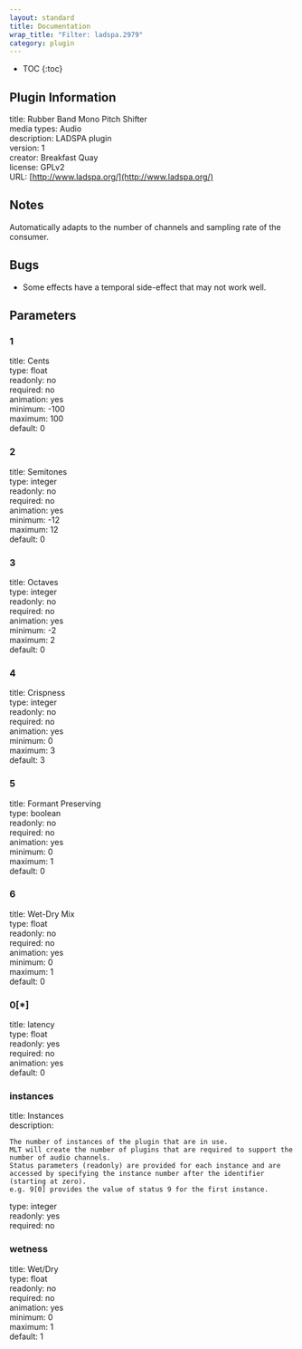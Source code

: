 ```yaml
---
layout: standard
title: Documentation
wrap_title: "Filter: ladspa.2979"
category: plugin
---
```

* TOC
{:toc}

## Plugin Information

title: Rubber Band Mono Pitch Shifter  
media types:
Audio  
description: LADSPA plugin  
version: 1  
creator: Breakfast Quay  
license: GPLv2  
URL: [http://www.ladspa.org/](http://www.ladspa.org/)  

## Notes

Automatically adapts to the number of channels and sampling rate of the consumer.

## Bugs

* Some effects have a temporal side-effect that may not work well.


## Parameters

### 1

title: Cents    
type: float  
readonly: no  
required: no  
animation: yes  
minimum: -100  
maximum: 100  
default: 0  

### 2

title: Semitones    
type: integer  
readonly: no  
required: no  
animation: yes  
minimum: -12  
maximum: 12  
default: 0  

### 3

title: Octaves    
type: integer  
readonly: no  
required: no  
animation: yes  
minimum: -2  
maximum: 2  
default: 0  

### 4

title: Crispness    
type: integer  
readonly: no  
required: no  
animation: yes  
minimum: 0  
maximum: 3  
default: 3  

### 5

title: Formant Preserving    
type: boolean  
readonly: no  
required: no  
animation: yes  
minimum: 0  
maximum: 1  
default: 0  

### 6

title: Wet-Dry Mix    
type: float  
readonly: no  
required: no  
animation: yes  
minimum: 0  
maximum: 1  
default: 0  

### 0[*]

title: latency    
type: float  
readonly: yes  
required: no  
animation: yes  
default: 0  

### instances

title: Instances    
description:
```
The number of instances of the plugin that are in use.
MLT will create the number of plugins that are required to support the number of audio channels.
Status parameters (readonly) are provided for each instance and are accessed by specifying the instance number after the identifier (starting at zero).
e.g. 9[0] provides the value of status 9 for the first instance.
```
type: integer  
readonly: yes  
required: no  

### wetness

title: Wet/Dry    
type: float  
readonly: no  
required: no  
animation: yes  
minimum: 0  
maximum: 1  
default: 1  

